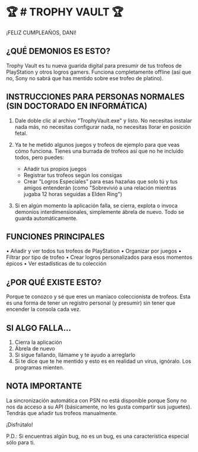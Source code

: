 🏆 # TROPHY VAULT 🏆
=================
¡FELIZ CUMPLEAÑOS, DANI!

¿QUÉ DEMONIOS ES ESTO?
---------------------
Trophy Vault es tu nueva guarida digital para presumir de tus trofeos de PlayStation y otros logros gamers. 
Funciona completamente offline (así que no, Sony no sabrá que has mentido sobre ese trofeo de platino).

INSTRUCCIONES PARA PERSONAS NORMALES (SIN DOCTORADO EN INFORMÁTICA)
------------------------------------------------------------------
1. Dale doble clic al archivo "TrophyVault.exe" y listo. No necesitas instalar nada más,
   no necesitas configurar nada, no necesitas llorar en posición fetal.

2. Ya te he metido algunos juegos y trofeos de ejemplo para que veas cómo funciona. Tienes una burrada
   de trofeos así que no he incluido todos, pero puedes:
   - Añadir tus propios juegos
   - Registrar tus trofeos según los consigas
   - Crear "Logros Especiales" para esas hazañas que solo tú y tus amigos entenderán
     (como "Sobrevivió a una relación mientras jugaba 12 horas seguidas a Elden Ring")

3. Si en algún momento la aplicación falla, se cierra, explota o invoca demonios
   interdimensionales, simplemente ábrela de nuevo. Todo se guarda automáticamente.

FUNCIONES PRINCIPALES
-------------------
• Añadir y ver todos tus trofeos de PlayStation
• Organizar por juegos
• Filtrar por tipo de trofeo
• Crear logros personalizados para esos momentos épicos
• Ver estadísticas de tu colección

¿POR QUÉ EXISTE ESTO?
--------------------
Porque te conozco y sé que eres un maníaco coleccionista de trofeos. Esta es una forma de 
tener un registro personal (y presumir) sin tener que encender la consola cada vez.

SI ALGO FALLA...
--------------
1. Cierra la aplicación
2. Ábrela de nuevo
3. Si sigue fallando, llámame y te ayudo a arreglarlo
4. Si te dice que te he mentido y esto es en realidad un virus, ignóralo. Los programas mienten.

NOTA IMPORTANTE
--------------
La sincronización automática con PSN no está disponible porque Sony no nos da acceso a su API 
(básicamente, no les gusta compartir sus juguetes). Tendrás que añadir tus trofeos manualmente.

¡Disfrútalo!

P.D.: Si encuentras algún bug, no es un bug, es una característica especial sólo para ti.

